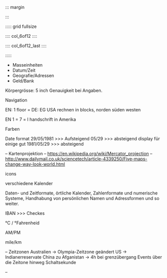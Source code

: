 
::: margin

:::


::::: grid fullsize

:::: col_6of12
::::

:::: col_6of12_last
::::

:::::




<div class="example example--h1">

</div>


* Masseinheiten
* Datum/Zeit
* Geografie/Adressen
* Geld/Bank

Körpergrösse: 5 inch
Genauigkeit bei Angaben.

Navigation

EN: 1 floor = DE: EG
USA rechnen in blocks, norden süden westen

EN 1 = 7 = l handschrift in Amerika



Farben

Date format
29/05/1981  >>> Aufsteigend
05/29  >>> absteigend display für einige gut
1981/05/29 >>> absteigend

– Kartenprojektion
  – https://en.wikipedia.org/wiki/Mercator_projection
  – http://www.dailymail.co.uk/sciencetech/article-4339250/Five-maps-change-way-look-world.html


icons

verschiedene Kalender

Daten- und Zeitformate, örtliche Kalender, Zahlenformate und numerische Systeme, Handhabung von persönlichen Namen und Adressformen und so weiter.

IBAN >>> Checkes


°C / °Fahrenheid

AM/PM

mile/km

– Zeitzonen
    Australien → Olympia-Zeitzone geändert
    US → Indianerreservate
    China zu Afganistan → 4h bei grenzübergang
	Events über die Zeitone hinweg
	Schaltsekunde

–
